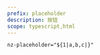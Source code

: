 ```yaml
---
prefix: placeholder
description: 按钮
scope: typescript,html
---
```


```html
nz-placeholder="${1|a,b,c|}"
```